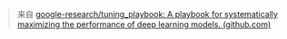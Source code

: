 > 来自 [google-research/tuning_playbook: A playbook for systematically maximizing the performance of deep learning models. (github.com)](https://github.com/google-research/tuning_playbook)



